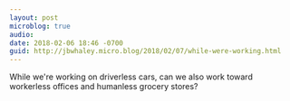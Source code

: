 ```yaml
---
layout: post
microblog: true
audio: 
date: 2018-02-06 18:46 -0700
guid: http://jbwhaley.micro.blog/2018/02/07/while-were-working.html
---
```

While we're working on driverless cars, can we also work toward workerless offices and humanless grocery stores?
